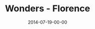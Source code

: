 ---
layout: message
category: message
series: "Wonders"
title: "Wonders - Florence"
date: 2014-07-19-00-00
message_id: 877
sc-permalink-url: "http://soundcloud.com/crdschurch/wonders-florence"
audio: "http://s3.amazonaws.com/crossroads-media/messages/audio/071914%20Florence.mp3"
audio-duration: ":"
description: ""
video: "http://s3.amazonaws.com/crossroads-media/messages/video/071914_Florence.mp4"
video-duration: ":"
yt-video-id: "fykf4KQR2FI"
video-image: "http://s3.amazonaws.com/crossroads-media/images/071914-Florence.jpg"
tag: 
 - miracles
 - crossroads
 - crossroads-church
 - florence
explicit: false
---